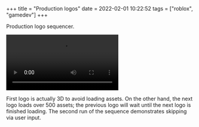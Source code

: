 +++
title = "Production logos"
date = 2022-02-01 10:22:52
tags = ["roblox", "gamedev"]
+++

Production logo sequencer.

![](00.mp4)

First logo is actually 3D to avoid loading assets. On the other hand, the next
logo loads over 500 assets; the previous logo will wait until the next logo is
finished loading. The second run of the sequence demonstrates skipping via user
input.
